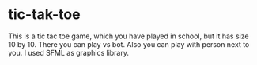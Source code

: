 # tic-tak-toe
This is a tic tac toe game, which you have played in school, but it has size 10 by 10. There you can play vs bot. Also you can play with person next to you.
I used SFML as graphics library.

